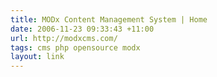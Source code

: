 ```yaml
---
title: MODx Content Management System | Home
date: 2006-11-23 09:33:43 +11:00
url: http://modxcms.com/
tags: cms php opensource modx
layout: link
---
```

